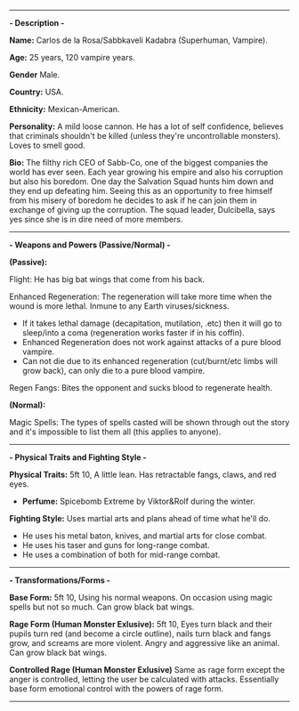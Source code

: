 -----

**- Description -**

**Name:** Carlos de la Rosa/Sabbkaveli Kadabra (Superhuman, Vampire).

**Age:** 25 years, 120 vampire years.

**Gender** Male.

**Country:** USA.

**Ethnicity:** Mexican-American.

**Personality:** A mild loose cannon. He has a lot of self confidence, believes that criminals shouldn't be killed (unless they're uncontrollable monsters). Loves to smell good.

**Bio:** The filthy rich CEO of Sabb-Co, one of the biggest companies the world has ever seen. Each year growing his empire and also his corruption but also his boredom. One day the Salvation Squad hunts him down and they end up defeating him. Seeing this as an opportunity to free himself from his misery of boredom he decides to ask if he can join them in exchange of giving up the corruption. The squad leader, Dulcibella, says yes since she is in dire need of more members.

-----
**- Weapons and Powers (Passive/Normal) -**

**(Passive):**

Flight: He has big bat wings that come from his back.

Enhanced Regeneration: The regeneration will take more time when the wound is more lethal. Inmune to any Earth viruses/sickness.
  - If it takes lethal damage (decapitation, mutilation, .etc) then it will go to sleep/into a coma (regeneration works faster if in his coffin).
  - Enhanced Regeneration does not work against attacks of a pure blood vampire.
  - Can not die due to its enhanced regeneration (cut/burnt/etc limbs will grow back), can only die to a pure blood vampire.

Regen Fangs: Bites the opponent and sucks blood to regenerate health.

**(Normal):**

Magic Spells: The types of spells casted will be shown through out the story and it's impossible to list them all (this applies to anyone).

-----
**- Physical Traits and Fighting Style -**

**Physical Traits:** 5ft 10, A little lean. Has retractable fangs, claws, and red eyes. 
- **Perfume:** Spicebomb Extreme by Viktor&Rolf during the winter.

**Fighting Style:** Uses martial arts and plans ahead of time what he'll do. 
   - He uses his metal baton, knives, and martial arts for close combat. 
   - He uses his taser and guns for long-range combat. 
   - He uses a combination of both for mid-range combat.

-----
**- Transformations/Forms -**

**Base Form:** 5ft 10, Using his normal weapons. On occasion using magic spells but not so much. Can grow black bat wings.

**Rage Form (Human Monster Exlusive):** 5ft 10, Eyes turn black and their pupils turn red (and become a circle outline), nails turn black and fangs grow, and screams are more violent. Angry and aggressive like an animal. Can grow black bat wings. 

**Controlled Rage (Human Monster Exlusive)** Same as rage form except the anger is controlled, letting the user be calculated with attacks. Essentially base form emotional control with the powers of rage form.

-----
